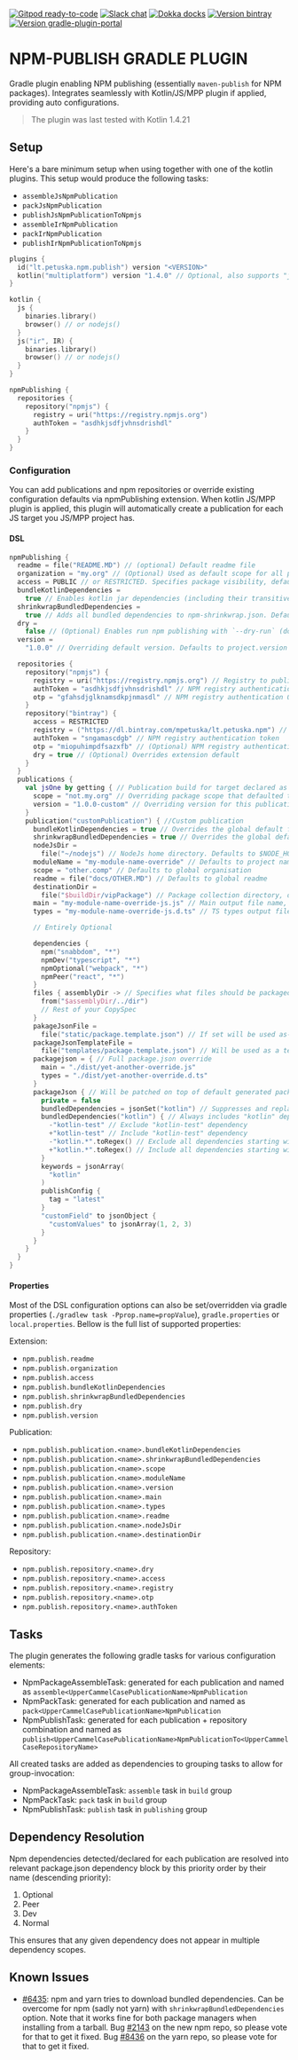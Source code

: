 [![Gitpod ready-to-code](https://img.shields.io/badge/gitpod-ready_to_code-blue?logo=gitpod&style=flat-square)](https://gitpod.io/#https://github.com/mpetuska/npm-publish)
[![Slack chat](https://img.shields.io/badge/kotlinlang-green?logo=slack&style=flat-square)](https://kotlinlang.slack.com/team/UL1A5BA2X)
[![Dokka docks](https://img.shields.io/badge/docs-dokka-orange?style=flat-square)](http://mpetuska.github.io/npm-publish)
[![Version bintray](https://img.shields.io/bintray/v/mpetuska/lt.petuska/npm-publish?style=flat-square&logo=jfrog-bintray)](https://bintray.com/mpetuska/lt.petuska/npm-publish/_latestVersion)
[![Version gradle-plugin-portal](https://img.shields.io/maven-metadata/v?label=gradle%20plugin%20portal&logo=gradle&metadataUrl=https%3A%2F%2Fplugins.gradle.org%2Fm2%2Flt.petuska%2Fnpm-publish%2Fmaven-metadata.xml&style=flat-square)](https://plugins.gradle.org/plugin/lt.petuska.npm.publish)

# NPM-PUBLISH GRADLE PLUGIN

Gradle plugin enabling NPM publishing (essentially `maven-publish` for NPM packages). Integrates seamlessly with
Kotlin/JS/MPP plugin if applied, providing auto configurations.

> The plugin was last tested with Kotlin 1.4.21

## Setup

Here's a bare minimum setup when using together with one of the kotlin plugins. This setup would produce the following
tasks:

* `assembleJsNpmPublication`
* `packJsNpmPublication`
* `publishJsNpmPublicationToNpmjs`
* `assembleIrNpmPublication`
* `packIrNpmPublication`
* `publishIrNpmPublicationToNpmjs`

```kotlin
plugins {
  id("lt.petuska.npm.publish") version "<VERSION>"
  kotlin("multiplatform") version "1.4.0" // Optional, also supports "js"
}

kotlin {
  js {
    binaries.library()
    browser() // or nodejs()
  }
  js("ir", IR) {
    binaries.library()
    browser() // or nodejs()
  }
}

npmPublishing {
  repositories {
    repository("npmjs") {      
      registry = uri("https://registry.npmjs.org")
      authToken = "asdhkjsdfjvhnsdrishdl"
    }
  }
}
```

### Configuration

You can add publications and npm repositories or override existing configuration defaults via npmPublishing extension.
When kotlin JS/MPP plugin is applied, this plugin will automatically create a publication for each JS target you JS/MPP
project has.

#### DSL

```kotlin
npmPublishing {
  readme = file("README.MD") // (optional) Default readme file
  organization = "my.org" // (Optional) Used as default scope for all publications
  access = PUBLIC // or RESTRICTED. Specifies package visibility, defaults to PUBLIC
  bundleKotlinDependencies =
    true // Enables kotlin jar dependencies (including their transitive dependencies) to be resolved bundled automatically for autogenerated publications. Defaults to true and can be overriden for each publication.
  shrinkwrapBundledDependencies =
    true // Adds all bundled dependencies to npm-shrinkwrap.json. Defaults to true and can be overridden for each publication.
  dry =
    false // (Optional) Enables run npm publishing with `--dry-run` (does everything except uploading the files). Defaults to false.
  version =
    "1.0.0" // Overriding default version. Defaults to project.version or rootProject.version, whichever found first

  repositories {
    repository("npmjs") {
      registry = uri("https://registry.npmjs.org") // Registry to publish to
      authToken = "asdhkjsdfjvhnsdrishdl" // NPM registry authentication token
      otp = "gfahsdjglknamsdkpjnmasdl" // NPM registry authentication OTP
    }
    repository("bintray") {
      access = RESTRICTED
      registry = ("https://dl.bintray.com/mpetuska/lt.petuska.npm") // Registry to publish to
      authToken = "sngamascdgb" // NPM registry authentication token
      otp = "miopuhimpdfsazxfb" // (Optional) NPM registry authentication OTP
      dry = true // (Optional) Overrides extension default
    }
  }
  publications {
    val jsOne by getting { // Publication build for target declared as `kotlin { js("jsOne") { nodejs() } }`
      scope = "not.my.org" // Overriding package scope that defaulted to organization property from before
      version = "1.0.0-custom" // Overriding version for this publication. Defaults to extension default version
    }
    publication("customPublication") { //Custom publication
      bundleKotlinDependencies = true // Overrides the global default for this publication
      shrinkwrapBundledDependencies = true // Overrides the global default for this publication
      nodeJsDir =
        file("~/nodejs") // NodeJs home directory. Defaults to $NODE_HOME if present or kotlinNodeJsSetup output for default publications
      moduleName = "my-module-name-override" // Defaults to project name
      scope = "other.comp" // Defaults to global organisation
      readme = file("docs/OTHER.MD") // Defaults to global readme
      destinationDir =
        file("$buildDir/vipPackage") // Package collection directory, defaults to File($buildDir/publications/npm/$name")
      main = "my-module-name-override-js.js" // Main output file name, set automatically for default publications
      types = "my-module-name-override-js.d.ts" // TS types output file name, set automatically for default publications

      // Entirely Optional

      dependencies {
        npm("snabbdom", "*")
        npmDev("typescript", "*")
        npmOptional("webpack", "*")
        npmPeer("react", "*")
      }
      files { assemblyDir -> // Specifies what files should be packaged. Preconfigured for default publications, yet can be extended if needed
        from("$assemblyDir/../dir")
        // Rest of your CopySpec     
      }
      pakageJsonFile =
        file("static/package.template.json") // If set will be used as-is ignoring further configurations while getting renamed to package.json regardless of the actual name.
      packageJsonTemplateFile =
        file("templates/package.template.json") // Will be used as a template for default settings, `packageJson` DSL can override its settings.
      packagejson = { // Full package.json override
        main = "./dist/yet-another-override.js"
        types = "./dist/yet-another-override.d.ts"
      }
      packageJson { // Will be patched on top of default generated package.json
        private = false
        bundledDependencies = jsonSet("kotlin") // Suppresses and replaces autogenerated bundled dependencies
        bundledDependencies("kotlin") { // Always includes "kotlin" dependency and filters out the rest by the spec
          -"kotlin-test" // Exclude "kotlin-test" dependency
          +"kotlin-test" // Include "kotlin-test" dependency
          -"kotlin.*".toRegex() // Exclude all dependencies starting with "kotlin"
          +"kotlin.*".toRegex() // Include all dependencies starting with "kotlin"
        }
        keywords = jsonArray(
          "kotlin"
        )
        publishConfig {
          tag = "latest"
        }
        "customField" to jsonObject {
          "customValues" to jsonArray(1, 2, 3)
        }
      }
    }
  }
}
```

#### Properties

Most of the DSL configuration options can also be set/overridden via gradle
properties (`./gradlew task -Pprop.name=propValue`), `gradle.properties` or `local.properties`. Bellow is the full list
of supported properties:

Extension:

* `npm.publish.readme`
* `npm.publish.organization`
* `npm.publish.access`
* `npm.publish.bundleKotlinDependencies`
* `npm.publish.shrinkwrapBundledDependencies`
* `npm.publish.dry`
* `npm.publish.version`

Publication:

* `npm.publish.publication.<name>.bundleKotlinDependencies`
* `npm.publish.publication.<name>.shrinkwrapBundledDependencies`
* `npm.publish.publication.<name>.scope`
* `npm.publish.publication.<name>.moduleName`
* `npm.publish.publication.<name>.version`
* `npm.publish.publication.<name>.main`
* `npm.publish.publication.<name>.types`
* `npm.publish.publication.<name>.readme`
* `npm.publish.publication.<name>.nodeJsDir`
* `npm.publish.publication.<name>.destinationDir`

Repository:

* `npm.publish.repository.<name>.dry`
* `npm.publish.repository.<name>.access`
* `npm.publish.repository.<name>.registry`
* `npm.publish.repository.<name>.otp`
* `npm.publish.repository.<name>.authToken`

## Tasks

The plugin generates the following gradle tasks for various configuration elements:

* NpmPackageAssembleTask: generated for each publication and named
  as `assemble<UpperCammelCasePublicationName>NpmPublication`
* NpmPackTask: generated for each publication and named as `pack<UpperCammelCasePublicationName>NpmPublication`
* NpmPublishTask: generated for each publication + repository combination and named
  as `publish<UpperCammelCasePublicationName>NpmPublicationTo<UpperCammelCaseRepositoryName>`

All created tasks are added as dependencies to grouping tasks to allow for group-invocation:

* NpmPackageAssembleTask: `assemble` task in `build` group
* NpmPackTask: `pack` task in `build` group
* NpmPublishTask: `publish` task in `publishing` group

## Dependency Resolution

Npm dependencies detected/declared for each publication are resolved into relevant package.json dependency block by this
priority order by their name (descending priority):

1. Optional
2. Peer
3. Dev
4. Normal

This ensures that any given dependency does not appear in multiple dependency scopes.

## Known Issues

* [#6435](https://github.com/npm/npm/issues/6435): npm and yarn tries to download bundled dependencies. Can be overcome
  for npm (sadly not yarn) with `shrinkwrapBundledDependencies` option. Note that it works fine for both package
  managers when installing from a tarball. Bug [#2143](https://github.com/npm/cli/issues/2143) on the new npm repo, so
  please vote for that to get it fixed. Bug [#8436](https://github.com/yarnpkg/yarn/issues/8436) on the yarn repo, so
  please vote for that to get it fixed.

